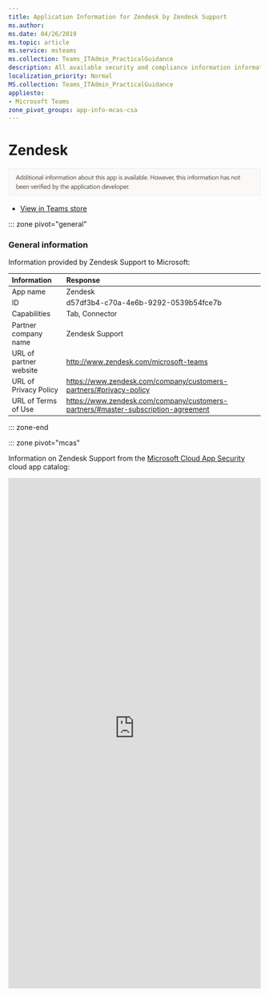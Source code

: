 ```yaml
---
title: Application Information for Zendesk by Zendesk Support
ms.author: 
ms.date: 04/26/2019
ms.topic: article
ms.service: msteams
ms.collection: Teams_ITAdmin_PracticalGuidance
description: All available security and compliance information information for Zendesk, its data handling policies, its Microsoft Cloud App Security app catalog information, and security/compliance information in the CSA STAR registry.
localization_priority: Normal
MS.collection: Teams_ITAdmin_PracticalGuidance
appliesto:
- Microsoft Teams
zone_pivot_groups: app-info-mcas-csa
---
```

# Zendesk


<img alt="Non-attested image" src="./images/unattested.png" width="650"/>

* <a href="https://teams.microsoft.com/l/app/d57df3b4-c70a-4e6b-9292-0539b54fce7b" target="_blank">View in Teams store</a>

::: zone pivot="general"

### General information

Information provided by Zendesk Support to Microsoft:

| **Information** | **Response** |
|:----------------|:-------------|
| App name | Zendesk |
| ID | d57df3b4-c70a-4e6b-9292-0539b54fce7b |
| Capabilities | Tab, Connector |
| Partner company name | Zendesk Support |
| URL of partner website | <http://www.zendesk.com/microsoft-teams> |
| URL of Privacy Policy | <https://www.zendesk.com/company/customers-partners/#privacy-policy> |
| URL of Terms of Use | <https://www.zendesk.com/company/customers-partners/#master-subscription-agreement> |

::: zone-end


::: zone pivot="mcas"

Information on Zendesk Support from the [Microsoft Cloud App Security](https://www.microsoft.com/en-us/enterprise-mobility-security/cloud-app-security) cloud app catalog:

<iframe height='1020' title='Microsoft Cloud App Security Information' src='https://3ca685143b5b46b4b0e5266dadf2e97c.codepen.website/#/dashboard/10921' frameborder='no'  style='width: 100%;'>

<a href="https://3ca685143b5b46b4b0e5266dadf2e97c.codepen.website/#/dashboard/10921" target="_blank">View in a new tab</a>

::: zone-end

::: zone pivot="csa"

### CSA STAR information

[Cloud Security Alliance](https://cloudsecurityalliance.org/about/) is a not-for-profit organization dedicated to defining and raising awareness of best practices to help ensure a secure cloud computing environment. The CSA maintains the [Security, Trust & Assurance Registry (STAR)](https://cloudsecurityalliance.org/star/), a free, publicly-accessible registry where cloud-based providers can publish information on security, privacy, and compliance practices. The STAR registry contains three levels of assurance: self-assessment, 3rd-party audit, and continuous monitoring. More information on assurance levels can be found [here](https://cloudsecurityalliance.org/star/#_overview).

> [!NOTE]
> This information is self-reported by Zendesk Support and directly submitted to and retrieved from CSA STAR. Microsoft is not responsible for the accuracy of this information.

<iframe height='798' scrolling='yes' title='Microsoft Teams App Information: CSA STAR' src='https://66eac45ba2a0418f9cfa290fcad4072b.codepen.website/#/details/349/Zendesk' frameborder='no' style='width: 100%;'>

::: zone-end
